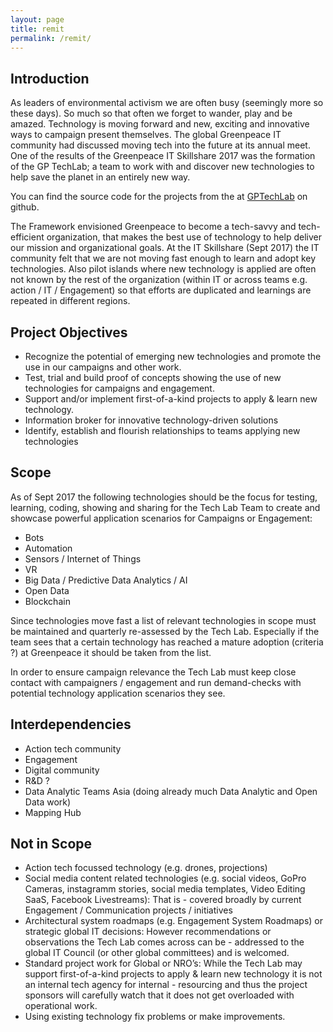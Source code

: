 ```yaml
---
layout: page
title: remit
permalink: /remit/
---
```

## Introduction

As leaders of environmental activism we are often busy (seemingly more so these days). So much so that often we forget to wander, play and be amazed. Technology is moving forward and new, exciting and innovative ways to campaign present themselves. The global Greenpeace IT community had discussed moving tech into the future at its annual meet. One of the results of the Greenpeace IT Skillshare 2017 was the formation of the GP TechLab; a team to work with and discover new technologies to help save the planet in an entirely new way.

You can find the source code for the projects from the <TL> at <a href='https://github.com/gptechlab'>GPTechLab</a> on github.

The Framework envisioned Greenpeace to become a tech-savvy and tech-efficient organization, that makes the best use of technology to help deliver our mission and organizational goals. At the IT Skillshare (Sept 2017) the IT community felt that we are not moving fast enough to learn and adopt key technologies. Also pilot islands where new technology is applied are often not known by the rest of the organization (within IT or across teams e.g. action / IT / Engagement) so that efforts are duplicated and learnings are repeated in different regions.

## Project Objectives
- Recognize the potential of emerging new technologies and promote the use in our campaigns and other work.
- Test, trial and build proof of concepts showing the use of new technologies for campaigns and engagement. 
- Support and/or implement first-of-a-kind projects to apply & learn new technology.
- Information broker for innovative technology-driven solutions
- Identify, establish and flourish relationships to teams applying new technologies

## Scope
As of Sept 2017 the following technologies should be the focus for testing, learning,  coding, showing and sharing for the Tech Lab Team to create and showcase powerful application scenarios for Campaigns or Engagement: 
- Bots
- Automation
- Sensors / Internet of Things
- VR
- Big Data / Predictive Data Analytics / AI
- Open Data
- Blockchain

Since technologies move fast a list of relevant technologies in scope must be maintained and quarterly re-assessed by the Tech Lab. Especially if the team sees that a certain technology has reached a mature adoption (criteria ?) at Greenpeace it should be taken from the list.

In order to ensure campaign relevance the Tech Lab must keep close contact with campaigners / engagement and run demand-checks with potential technology application scenarios they see.

## Interdependencies

- Action tech community
- Engagement
- Digital community 
- R&D ?
- Data Analytic Teams Asia (doing already much Data Analytic and Open Data work)
- Mapping Hub

## Not in Scope

- Action tech focussed technology (e.g. drones, projections)
- Social media content related technologies (e.g. social videos, GoPro Cameras, instagramm stories, social media templates, Video Editing SaaS, Facebook Livestreams): That is - covered broadly by current Engagement / Communication projects / initiatives
- Architectural system roadmaps (e.g. Engagement System Roadmaps) or strategic global IT decisions: However recommendations or observations the Tech Lab comes across can be - addressed to the global IT Council (or other global committees) and is welcomed.
- Standard project work for Global or NRO’s: While the Tech Lab may support first-of-a-kind projects to apply & learn new technology it is not an internal tech agency for internal - resourcing and thus the project sponsors will carefully watch that it does not get overloaded with operational work. 
- Using existing technology fix problems or make improvements. 




